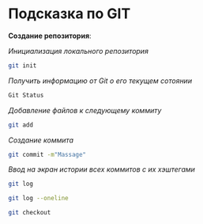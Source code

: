 # Подсказка по GIT

**Создание репозитория**:

*Инициализация локального репозитория*
```sh
git init
```
*Получить информацию от Git о его текущем сотоянии*
```sh
Git Status
```
*Добавление файлов к следующему коммиту*
```sh
git add
```
*Создание коммита*
```sh
git commit -m"Massage"
```
*Ввод на экран истории всех коммитов с их хэштегами*
```sh
git log
```

```sh
git log --oneline
```
```sh
git checkout
```